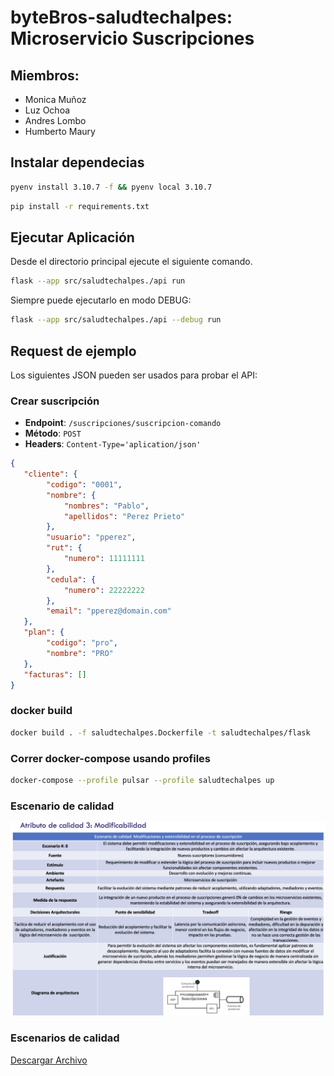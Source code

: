 # byteBros-saludtechalpes: Microservicio Suscripciones

## Miembros:

- Monica Muñoz
- Luz Ochoa
- Andres Lombo
- Humberto Maury


## Instalar dependecias
```bash
pyenv install 3.10.7 -f && pyenv local 3.10.7
```

```bash
pip install -r requirements.txt
```

## Ejecutar Aplicación

Desde el directorio principal ejecute el siguiente comando.

```bash
flask --app src/saludtechalpes./api run
```

Siempre puede ejecutarlo en modo DEBUG:

```bash
flask --app src/saludtechalpes./api --debug run
```


## Request de ejemplo

Los siguientes JSON pueden ser usados para probar el API:

### Crear suscripción

- **Endpoint**: `/suscripciones/suscripcion-comando`
- **Método**: `POST`
- **Headers**: `Content-Type='aplication/json'`

```json
{
   "cliente": {
        "codigo": "0001",
        "nombre": {
            "nombres": "Pablo",
            "apellidos": "Perez Prieto"
        },
        "usuario": "pperez",
        "rut": {
            "numero": 11111111
        },
        "cedula": {
            "numero": 22222222
        },
        "email": "pperez@domain.com"
   },
   "plan": {
        "codigo": "pro",
        "nombre": "PRO"
   },
   "facturas": []
}
```

### docker build 
```bash
docker build . -f saludtechalpes.Dockerfile -t saludtechalpes/flask
```

### Correr docker-compose usando profiles
```bash
docker-compose --profile pulsar --profile saludtechalpes up
```

### Escenario de calidad 

![screenshot](escenario_modificabilidad.png)

### Escenarios de calidad 

[Descargar Archivo](escenarios_calidad.pdf)